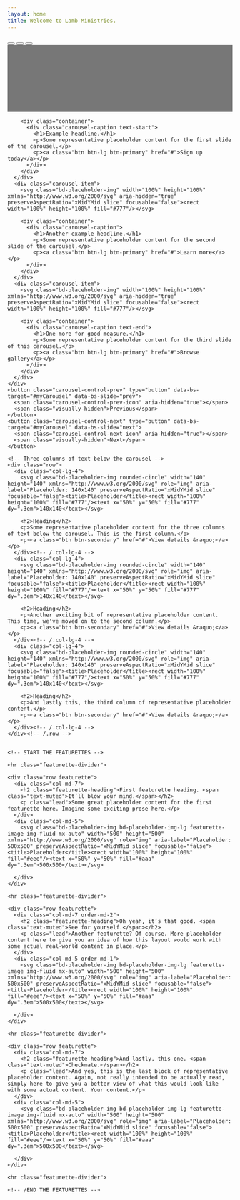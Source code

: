 ```yaml
---
layout: home
title: Welcome to Lamb Ministries.
---
```

<main>

  <div id="myCarousel" class="carousel slide" data-bs-ride="carousel">
    <div class="carousel-indicators">
      <button type="button" data-bs-target="#myCarousel" data-bs-slide-to="0" class="active" aria-current="true" aria-label="Slide 1"></button>
      <button type="button" data-bs-target="#myCarousel" data-bs-slide-to="1" aria-label="Slide 2"></button>
      <button type="button" data-bs-target="#myCarousel" data-bs-slide-to="2" aria-label="Slide 3"></button>
    </div>
    <div class="carousel-inner">
      <div class="carousel-item active">
        <svg class="bd-placeholder-img" width="100%" height="100%" xmlns="http://www.w3.org/2000/svg" aria-hidden="true" preserveAspectRatio="xMidYMid slice" focusable="false"><rect width="100%" height="100%" fill="#777"/></svg>

        <div class="container">
          <div class="carousel-caption text-start">
            <h1>Example headline.</h1>
            <p>Some representative placeholder content for the first slide of the carousel.</p>
            <p><a class="btn btn-lg btn-primary" href="#">Sign up today</a></p>
          </div>
        </div>
      </div>
      <div class="carousel-item">
        <svg class="bd-placeholder-img" width="100%" height="100%" xmlns="http://www.w3.org/2000/svg" aria-hidden="true" preserveAspectRatio="xMidYMid slice" focusable="false"><rect width="100%" height="100%" fill="#777"/></svg>

        <div class="container">
          <div class="carousel-caption">
            <h1>Another example headline.</h1>
            <p>Some representative placeholder content for the second slide of the carousel.</p>
            <p><a class="btn btn-lg btn-primary" href="#">Learn more</a></p>
          </div>
        </div>
      </div>
      <div class="carousel-item">
        <svg class="bd-placeholder-img" width="100%" height="100%" xmlns="http://www.w3.org/2000/svg" aria-hidden="true" preserveAspectRatio="xMidYMid slice" focusable="false"><rect width="100%" height="100%" fill="#777"/></svg>

        <div class="container">
          <div class="carousel-caption text-end">
            <h1>One more for good measure.</h1>
            <p>Some representative placeholder content for the third slide of this carousel.</p>
            <p><a class="btn btn-lg btn-primary" href="#">Browse gallery</a></p>
          </div>
        </div>
      </div>
    </div>
    <button class="carousel-control-prev" type="button" data-bs-target="#myCarousel" data-bs-slide="prev">
      <span class="carousel-control-prev-icon" aria-hidden="true"></span>
      <span class="visually-hidden">Previous</span>
    </button>
    <button class="carousel-control-next" type="button" data-bs-target="#myCarousel" data-bs-slide="next">
      <span class="carousel-control-next-icon" aria-hidden="true"></span>
      <span class="visually-hidden">Next</span>
    </button>
  </div>


  <!-- Marketing messaging and featurettes
  ================================================== -->
  <!-- Wrap the rest of the page in another container to center all the content. -->

  <div class="container marketing">

    <!-- Three columns of text below the carousel -->
    <div class="row">
      <div class="col-lg-4">
        <svg class="bd-placeholder-img rounded-circle" width="140" height="140" xmlns="http://www.w3.org/2000/svg" role="img" aria-label="Placeholder: 140x140" preserveAspectRatio="xMidYMid slice" focusable="false"><title>Placeholder</title><rect width="100%" height="100%" fill="#777"/><text x="50%" y="50%" fill="#777" dy=".3em">140x140</text></svg>

        <h2>Heading</h2>
        <p>Some representative placeholder content for the three columns of text below the carousel. This is the first column.</p>
        <p><a class="btn btn-secondary" href="#">View details &raquo;</a></p>
      </div><!-- /.col-lg-4 -->
      <div class="col-lg-4">
        <svg class="bd-placeholder-img rounded-circle" width="140" height="140" xmlns="http://www.w3.org/2000/svg" role="img" aria-label="Placeholder: 140x140" preserveAspectRatio="xMidYMid slice" focusable="false"><title>Placeholder</title><rect width="100%" height="100%" fill="#777"/><text x="50%" y="50%" fill="#777" dy=".3em">140x140</text></svg>

        <h2>Heading</h2>
        <p>Another exciting bit of representative placeholder content. This time, we've moved on to the second column.</p>
        <p><a class="btn btn-secondary" href="#">View details &raquo;</a></p>
      </div><!-- /.col-lg-4 -->
      <div class="col-lg-4">
        <svg class="bd-placeholder-img rounded-circle" width="140" height="140" xmlns="http://www.w3.org/2000/svg" role="img" aria-label="Placeholder: 140x140" preserveAspectRatio="xMidYMid slice" focusable="false"><title>Placeholder</title><rect width="100%" height="100%" fill="#777"/><text x="50%" y="50%" fill="#777" dy=".3em">140x140</text></svg>

        <h2>Heading</h2>
        <p>And lastly this, the third column of representative placeholder content.</p>
        <p><a class="btn btn-secondary" href="#">View details &raquo;</a></p>
      </div><!-- /.col-lg-4 -->
    </div><!-- /.row -->


    <!-- START THE FEATURETTES -->

    <hr class="featurette-divider">

    <div class="row featurette">
      <div class="col-md-7">
        <h2 class="featurette-heading">First featurette heading. <span class="text-muted">It’ll blow your mind.</span></h2>
        <p class="lead">Some great placeholder content for the first featurette here. Imagine some exciting prose here.</p>
      </div>
      <div class="col-md-5">
        <svg class="bd-placeholder-img bd-placeholder-img-lg featurette-image img-fluid mx-auto" width="500" height="500" xmlns="http://www.w3.org/2000/svg" role="img" aria-label="Placeholder: 500x500" preserveAspectRatio="xMidYMid slice" focusable="false"><title>Placeholder</title><rect width="100%" height="100%" fill="#eee"/><text x="50%" y="50%" fill="#aaa" dy=".3em">500x500</text></svg>

      </div>
    </div>

    <hr class="featurette-divider">

    <div class="row featurette">
      <div class="col-md-7 order-md-2">
        <h2 class="featurette-heading">Oh yeah, it’s that good. <span class="text-muted">See for yourself.</span></h2>
        <p class="lead">Another featurette? Of course. More placeholder content here to give you an idea of how this layout would work with some actual real-world content in place.</p>
      </div>
      <div class="col-md-5 order-md-1">
        <svg class="bd-placeholder-img bd-placeholder-img-lg featurette-image img-fluid mx-auto" width="500" height="500" xmlns="http://www.w3.org/2000/svg" role="img" aria-label="Placeholder: 500x500" preserveAspectRatio="xMidYMid slice" focusable="false"><title>Placeholder</title><rect width="100%" height="100%" fill="#eee"/><text x="50%" y="50%" fill="#aaa" dy=".3em">500x500</text></svg>

      </div>
    </div>

    <hr class="featurette-divider">

    <div class="row featurette">
      <div class="col-md-7">
        <h2 class="featurette-heading">And lastly, this one. <span class="text-muted">Checkmate.</span></h2>
        <p class="lead">And yes, this is the last block of representative placeholder content. Again, not really intended to be actually read, simply here to give you a better view of what this would look like with some actual content. Your content.</p>
      </div>
      <div class="col-md-5">
        <svg class="bd-placeholder-img bd-placeholder-img-lg featurette-image img-fluid mx-auto" width="500" height="500" xmlns="http://www.w3.org/2000/svg" role="img" aria-label="Placeholder: 500x500" preserveAspectRatio="xMidYMid slice" focusable="false"><title>Placeholder</title><rect width="100%" height="100%" fill="#eee"/><text x="50%" y="50%" fill="#aaa" dy=".3em">500x500</text></svg>

      </div>
    </div>

    <hr class="featurette-divider">

    <!-- /END THE FEATURETTES -->

  </div><!-- /.container -->



</main>